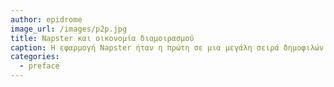 ```yaml
---
author: epidrome
image_url: /images/p2p.jpg
title: Napster και οικονομία διαμοιρασμού
caption: Η εφαρμογή Napster ήταν η πρώτη σε μια μεγάλη σειρά δημοφιλών εφαρμογών που ακολούθησαν και μετασχημάτισαν κοινωνικές και οικονομικές διαδικασίες, όπως τα Skype, Uber, AirBnB, και τα οποία δημιουργούν μια διεπαφή που επιτρέπει στους τελικούς χρήστες να μοιράζονται μεταξύ τους πόρους χωρίς ενδιάμεσες ιεραρχίες, ενώ σε όλες τις περιπτώσεις η τεχνολογία ήταν μόνον η αναγκαία συνθήκη.
categories:
  - preface
---
```


